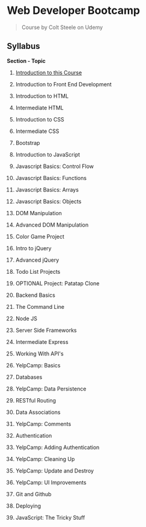 # Web Developer Bootcamp

> Course by Colt Steele on Udemy

## Syllabus

**Section - Topic**

1. [Introduction to this Course](/Notes/Introduction%20to%20this%20Course)
2. Introduction to Front End Development
3. Introduction to HTML
4. Intermediate HTML
5. Introduction to CSS
6. Intermediate CSS
7. Bootstrap
8. Introduction to JavaScript
9. Javascript Basics: Control Flow
10. Javascript Basics: Functions
11. Javascript Basics: Arrays
12. Javascript Basics: Objects
13. DOM Manipulation
14. Advanced DOM Manipulation
15. Color Game Project
16. Intro to jQuery
17. Advanced jQuery
18. Todo List Projects
19. OPTIONAL Project: Patatap Clone
20. Backend Basics
21. The Command Line
22. Node JS
23. Server Side Frameworks
24. Intermediate Express
25. Working With API's
26. YelpCamp: Basics
27. Databases
28. YelpCamp: Data Persistence
29. RESTful Routing
30. Data Associations
31. YelpCamp: Comments
32. Authentication
33. YelpCamp: Adding Authentication
34. YelpCamp: Cleaning Up
35. YelpCamp: Update and Destroy
36. YelpCamp: UI Improvements


37. Git and Github
38. Deploying
39. JavaScript: The Tricky Stuff


